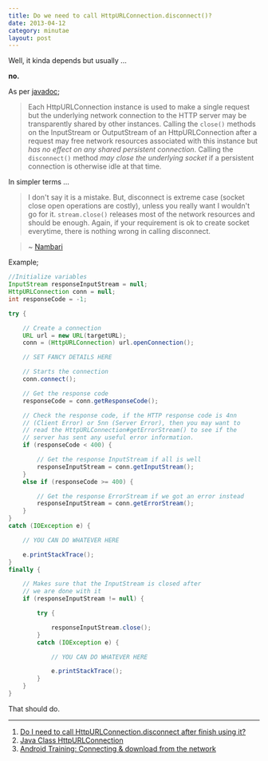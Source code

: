 ```yaml
---
title: Do we need to call HttpURLConnection.disconnect()?
date: 2013-04-12
category: minutae
layout: post
---
```


Well, it kinda depends but usually ...

**no.**

As per [javadoc](http://docs.oracle.com/javase/7/docs/api/java/net/HttpURLConnection.html);

> Each HttpURLConnection instance is used to make a single request but the
> underlying network connection to the HTTP server may be transparently shared
> by other instances. Calling the `close()` methods on the InputStream or
> OutputStream of an HttpURLConnection after a request may free network
> resources associated with this instance but _has no effect on any shared
> persistent connection_. Calling the `disconnect()` method _may close the
> underlying socket_ if a persistent connection is otherwise idle at that time.

In simpler terms ...

> I don't say it is a mistake. But, disconnect is extreme case (socket close
> open operations are costly), unless you really want I wouldn't go for it.
> `stream.close()` releases most of the network resources and should be enough.
> Again, if your requirement is ok to create socket everytime, there is nothing
> wrong in calling disconnect.

> ~ [Nambari](http://stackoverflow.com/questions/11056088/do-i-need-to-call-httpurlconnection-disconnect-after-finish-using-it#comment14465352_11056207)

Example;

``` java
//Initialize variables
InputStream responseInputStream = null;
HttpURLConnection conn = null;
int responseCode = -1;

try {

    // Create a connection
    URL url = new URL(targetURL);
    conn = (HttpURLConnection) url.openConnection();

    // SET FANCY DETAILS HERE

    // Starts the connection
    conn.connect();

    // Get the response code
    responseCode = conn.getResponseCode();

    // Check the response code, if the HTTP response code is 4nn
    // (Client Error) or 5nn (Server Error), then you may want to
    // read the HttpURLConnection#getErrorStream() to see if the
    // server has sent any useful error information.
    if (responseCode < 400) {

        // Get the response InputStream if all is well
        responseInputStream = conn.getInputStream();
    }
    else if (responseCode >= 400) {

        // Get the response ErrorStream if we got an error instead
        responseInputStream = conn.getErrorStream();
    }
}
catch (IOException e) {

    // YOU CAN DO WHATEVER HERE

    e.printStackTrace();
}
finally {

    // Makes sure that the InputStream is closed after
    // we are done with it
    if (responseInputStream != null) {

        try {

            responseInputStream.close();
        }
        catch (IOException e) {

            // YOU CAN DO WHATEVER HERE

            e.printStackTrace();
        }
    }
}
```

That should do.

---

1. [Do I need to call HttpURLConnection.disconnect after finish using it?](http://stackoverflow.com/questions/11056088/do-i-need-to-call-httpurlconnection-disconnect-after-finish-using-it)
2. [Java Class HttpURLConnection](http://docs.oracle.com/javase/7/docs/api/java/net/HttpURLConnection.html)
3. [Android Training: Connecting & download from the network](http://developer.android.com/training/basics/network-ops/connecting.html#download)
